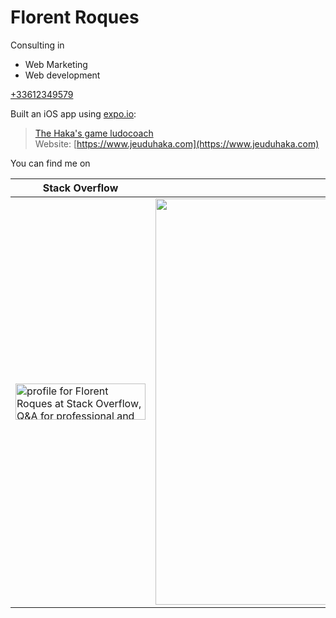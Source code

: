 # Florent Roques
Consulting in
- Web Marketing
- Web development

<a href="tel:+33612349579">+33612349579</a>

Built an iOS app using [expo.io](https://expo.io/@florentroques):
>[The Haka's game ludocoach](https://apps.apple.com/us/app/the-hakas-game-ludocoach/id1289735068)  
>Website: [https://www.jeuduhaka.com](https://www.jeuduhaka.com)

You can find me on  

| Stack Overflow   | GitHub        |
| ---------------  | ------------- |
| <a href="https://stackoverflow.com/users/1152843/florent-roques"><img src="https://stackoverflow.com/users/flair/1152843.png" width="208" height="58" alt="profile for Florent Roques at Stack Overflow, Q&amp;A for professional and enthusiast programmers" title="profile for Florent Roques at Stack Overflow, Q&amp;A for professional and enthusiast programmers"></a>     | <a href="https://github.com/florentroques"><img src="https://grass-graph.moshimo.works/images/florentroques.png" width="650"></a>  |
